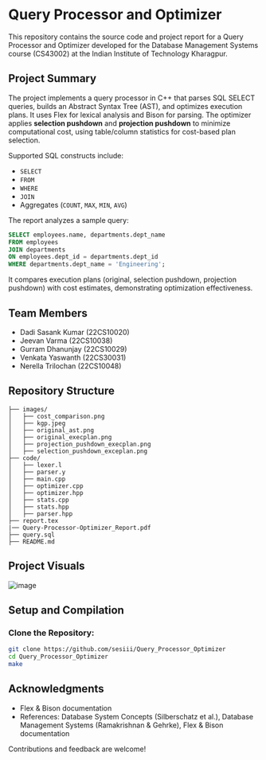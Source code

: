 # Query Processor and Optimizer

This repository contains the source code and project report for a Query Processor and Optimizer developed for the Database Management Systems course (CS43002) at the Indian Institute of Technology Kharagpur.

## Project Summary

The project implements a query processor in C++ that parses SQL SELECT queries, builds an Abstract Syntax Tree (AST), and optimizes execution plans. It uses Flex for lexical analysis and Bison for parsing. The optimizer applies **selection pushdown** and **projection pushdown** to minimize computational cost, using table/column statistics for cost-based plan selection.

Supported SQL constructs include:
- `SELECT`
- `FROM`
- `WHERE`
- `JOIN`
- Aggregates (`COUNT`, `MAX`, `MIN`, `AVG`)

The report analyzes a sample query:

```sql
SELECT employees.name, departments.dept_name 
FROM employees 
JOIN departments 
ON employees.dept_id = departments.dept_id 
WHERE departments.dept_name = 'Engineering';
```

It compares execution plans (original, selection pushdown, projection pushdown) with cost estimates, demonstrating optimization effectiveness.

## Team Members

- Dadi Sasank Kumar (22CS10020)
- Jeevan Varma (22CS10038)
- Gurram Dhanunjay (22CS10029)
- Venkata Yaswanth (22CS30031)
- Nerella Trilochan (22CS10048)

## Repository Structure

```
├── images/
│   ├── cost_comparison.png
│   ├── kgp.jpeg
│   ├── original_ast.png
│   ├── original_execplan.png
│   ├── projection_pushdown_execplan.png
│   ├── selection_pushdown_exceplan.png
├── code/
│   ├── lexer.l
│   ├── parser.y
│   ├── main.cpp
│   ├── optimizer.cpp
│   ├── optimizer.hpp
│   ├── stats.cpp
│   ├── stats.hpp
│   ├── parser.hpp
├── report.tex
|── Query-Processor-Optimizer_Report.pdf
├── query.sql
├── README.md
```
## Project Visuals

![image](https://github.com/user-attachments/assets/0d9a556b-1df1-4d3c-bf83-0e3231ca9314)


## Setup and Compilation

### Clone the Repository:
```bash
git clone https://github.com/sesiii/Query_Processor_Optimizer
cd Query_Processor_Optimizer
make
```

## Acknowledgments

- Flex & Bison documentation
- References: Database System Concepts (Silberschatz et al.), Database Management Systems (Ramakrishnan & Gehrke), Flex & Bison documentation

Contributions and feedback are welcome!
